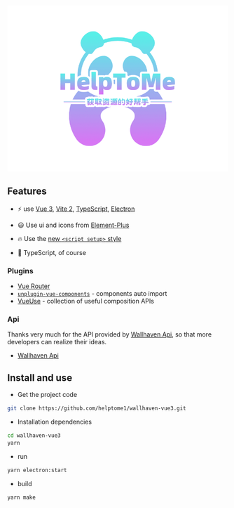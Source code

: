 <p align='center'>
  <img src='./src/assets/logo800600.png' alt='One-Wallhaven - A desktop application of wallhaven' width='600'/>
</p>

## Features

- ⚡️ use [Vue 3](https://github.com/vuejs/vue-next), [Vite 2](https://github.com/vitejs/vite), [TypeScript](https://www.tslang.cn/), [Electron](https://www.electronjs.org/)

- 😃 Use ui and icons from [Element-Plus](http://element-plus.gitee.io/)

- 🔥 Use the [new `<script setup>` style](https://github.com/vuejs/rfcs/pull/227)

- 🦾 TypeScript, of course

### Plugins

- [Vue Router](https://github.com/vuejs/vue-router)
- [`unplugin-vue-components`](https://github.com/antfu/unplugin-vue-components) - components auto import
- [VueUse](https://github.com/antfu/vueuse) - collection of useful composition APIs

### Api

Thanks very much for the API provided by [Wallhaven Api](https://wallhaven.cc/help/api#search), so that more developers can realize their ideas.

- [Wallhaven Api](https://wallhaven.cc/help/api#search)

## Install and use

- Get the project code

```bash
git clone https://github.com/helptome1/wallhaven-vue3.git
```

- Installation dependencies

```bash
cd wallhaven-vue3
yarn
```

- run

```bash
yarn electron:start
```

- build

```bash
yarn make
```
